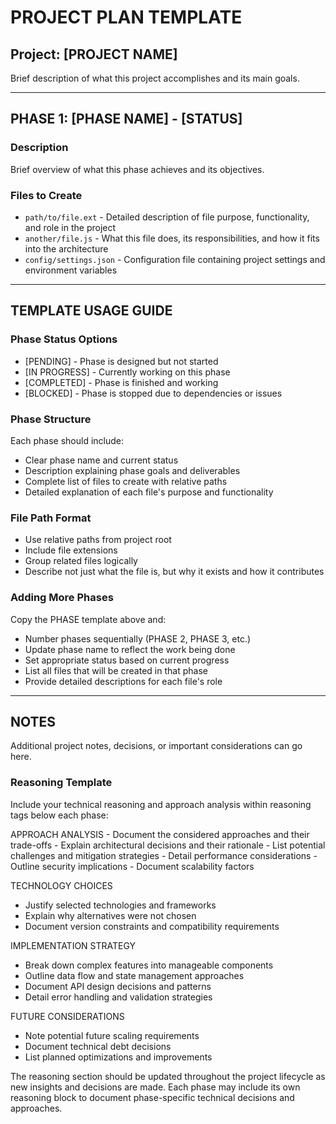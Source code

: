 # PROJECT PLAN TEMPLATE

## Project: [PROJECT NAME]
Brief description of what this project accomplishes and its main goals.

---

## PHASE 1: [PHASE NAME] - [STATUS]

### Description
Brief overview of what this phase achieves and its objectives.

### Files to Create
- `path/to/file.ext` - Detailed description of file purpose, functionality, and role in the project
- `another/file.js` - What this file does, its responsibilities, and how it fits into the architecture
- `config/settings.json` - Configuration file containing project settings and environment variables

---

## TEMPLATE USAGE GUIDE

### Phase Status Options
- [PENDING] - Phase is designed but not started
- [IN PROGRESS] - Currently working on this phase  
- [COMPLETED] - Phase is finished and working
- [BLOCKED] - Phase is stopped due to dependencies or issues

### Phase Structure
Each phase should include:
- Clear phase name and current status
- Description explaining phase goals and deliverables
- Complete list of files to create with relative paths
- Detailed explanation of each file's purpose and functionality


### File Path Format
- Use relative paths from project root
- Include file extensions
- Group related files logically
- Describe not just what the file is, but why it exists and how it contributes

### Adding More Phases
Copy the PHASE template above and:
- Number phases sequentially (PHASE 2, PHASE 3, etc.)
- Update phase name to reflect the work being done
- Set appropriate status based on current progress
- List all files that will be created in that phase
- Provide detailed descriptions for each file's role

---

## NOTES
Additional project notes, decisions, or important considerations can go here. 

### Reasoning Template
Include your technical reasoning and approach analysis within reasoning tags below each phase:

<reasoning>
APPROACH ANALYSIS
- Document the considered approaches and their trade-offs
- Explain architectural decisions and their rationale
- List potential challenges and mitigation strategies
- Detail performance considerations
- Outline security implications
- Document scalability factors

TECHNOLOGY CHOICES
- Justify selected technologies and frameworks
- Explain why alternatives were not chosen
- Document version constraints and compatibility requirements

IMPLEMENTATION STRATEGY
- Break down complex features into manageable components
- Outline data flow and state management approaches
- Document API design decisions and patterns
- Detail error handling and validation strategies

FUTURE CONSIDERATIONS
- Note potential future scaling requirements
- Document technical debt decisions
- List planned optimizations and improvements
</reasoning>

The reasoning section should be updated throughout the project lifecycle as new insights and decisions are made. Each phase may include its own reasoning block to document phase-specific technical decisions and approaches. 
